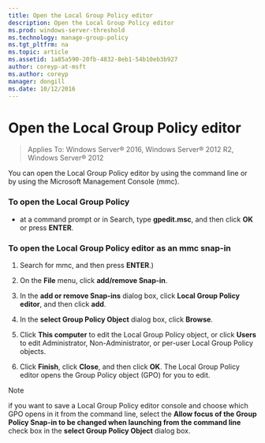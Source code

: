 ```yaml
---
title: Open the Local Group Policy editor
description: Open the Local Group Policy editor
ms.prod: windows-server-threshold
ms.technology: manage-group-policy
ms.tgt_pltfrm: na
ms.topic: article
ms.assetid: 1a85a590-20fb-4832-8eb1-54b10eb3b927
author: coreyp-at-msft
ms.author: coreyp
manager: dongill
ms.date: 10/12/2016
---
```


# Open the Local Group Policy editor

>Applies To: Windows Server&reg; 2016, Windows Server&reg; 2012 R2, Windows Server&reg; 2012

You can open the Local Group Policy editor by using the command line or by using the Microsoft Management Console (mmc).

### To open the Local Group Policy

-   at a command prompt or in Search, type **gpedit.msc**, and then click **OK** or press **ENTER**.

### To open the Local Group Policy editor as an mmc snap-in

1.  Search for mmc, and then press **ENTER**.)

2.  On the **File** menu, click **add/remove Snap-in**.

3.  In the **add or remove Snap-ins** dialog box, click **Local Group Policy editor**, and then click **add**.

4.  In the **select Group Policy Object** dialog box, click **Browse**.

5.  Click **This computer** to edit the Local Group Policy object, or click **Users** to edit Administrator, Non-Administrator, or per-user Local Group Policy objects.

6.  Click **Finish**, click **Close**, and then click **OK**. The Local Group Policy editor opens the Group Policy object (GPO) for you to edit.

> [!NOTE]
> if you want to save a Local Group Policy editor console and choose which GPO opens in it from the command line, select the **Allow focus of the Group Policy Snap-in to be changed when launching from the command line** check box in the **select Group Policy Object** dialog box.
